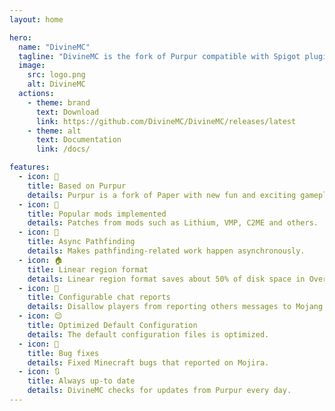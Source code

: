 ```yaml
---
layout: home

hero:
  name: "DivineMC"
  tagline: "DivineMC is the fork of Purpur compatible with Spigot plugins, offering the best performance for your server."
  image:
    src: logo.png
    alt: DivineMC
  actions:
    - theme: brand
      text: Download
      link: https://github.com/DivineMC/DivineMC/releases/latest
    - theme: alt
      text: Documentation
      link: /docs/

features:
  - icon: 🍴
    title: Based on Purpur
    details: Purpur is a fork of Paper with new fun and exciting gameplay features, and performance boost.
  - icon: 📰
    title: Popular mods implemented
    details: Patches from mods such as Lithium, VMP, C2ME and others.
  - icon: 🐾
    title: Async Pathfinding
    details: Makes pathfinding-related work happen asynchronously.
  - icon: 🏠
    title: Linear region format 
    details: Linear region format saves about 50% of disk space in Overworld and Nether and 95% in The End.
  - icon: 💬
    title: Configurable chat reports 
    details: Disallow players from reporting others messages to Mojang.
  - icon: 😌
    title: Optimized Default Configuration
    details: The default configuration files is optimized.
  - icon: 🐛
    title: Bug fixes
    details: Fixed Minecraft bugs that reported on Mojira.
  - icon: 🔃
    title: Always up-to date
    details: DivineMC checks for updates from Purpur every day.
---
```


<style>
:root {
  --vp-home-hero-name-color: transparent;
  --vp-home-hero-name-background: -webkit-linear-gradient(120deg, #ffa38a 30%, #310085);

  --vp-home-hero-image-background-image: linear-gradient(-45deg, #ffa38a 50%, #310085 50%);
  --vp-home-hero-image-filter: blur(40px);
}

@media (min-width: 640px) {
  :root {
    --vp-home-hero-image-filter: blur(56px);
  }
}

@media (min-width: 960px) {
  :root {
    --vp-home-hero-image-filter: blur(72px);
  }
}
</style>
